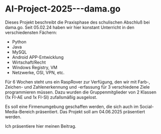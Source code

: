 # AI-Project-2025---dama.go

Dieses Projekt beschreibt die Praxisphase des schulischen Abschluß bei dama.go. Seit 05.02.24 haben wir hier konstant Unterricht in den verschiedensten Fächern:
- Python
- Java
- MySQL
- Android APP-Entwicklung
- Wirtschaft/Recht
- Windows Registry, VM
- Netzwerke, OSI, VPN, etc.

Für 6 Wochen steht uns ein RaspRover zur Verfügung, den wir mit Farb-, Zeichen- und Zahlenerkennung und -erfassung für 3 verschiedene Ziele programmieren müssen.
Dazu wurden die Gruppenmitglieder von 2 Klassen (1x FI-AE und 1x FI-SI) zufallsmäßig ausgelost.

Es soll eine Firmenumgebung geschaffen werden, die sich auch im Social-Media-Bereich präsentiert.
Das Projekt soll am 04.06.2025 präsentiert werden.

Ich präsentiere hier meinen Beitrag.


